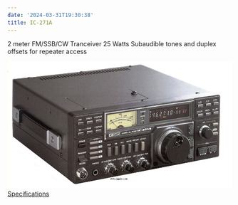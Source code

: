 ```yaml
---
date: '2024-03-31T19:30:38'
title: IC-271A
---
```


2 meter FM/SSB/CW Tranceiver 
25 Watts
Subaudible tones and duplex offsets for repeater access

![pasted_image.png](/static/pasted_image_0007.png)
[Specifications](https://www.rigpix.com/icom/ic271a.htm)